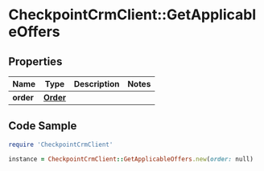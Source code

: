 # CheckpointCrmClient::GetApplicableOffers

## Properties

Name | Type | Description | Notes
------------ | ------------- | ------------- | -------------
**order** | [**Order**](Order.md) |  | 

## Code Sample

```ruby
require 'CheckpointCrmClient'

instance = CheckpointCrmClient::GetApplicableOffers.new(order: null)
```


